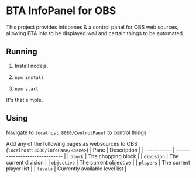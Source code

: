 # BTA InfoPanel for OBS

This project provides infopanes & a control panel for OBS web sources, allowing BTA info to be displayed *well* and certain things to be automated.

## Running

1. Install nodejs.

2. `npm install`

3. `npm start`

It's that simple.

## Using

Navigate to `localhost:8080/ControlPanel` to control things

Add any of the following pages as websources to OBS (`localhost:8080/InfoPane/<pane>`)
| Pane        | Description                    |
| ----------- | ------------------------------ |
| `block`     | The chopping block             |
| `division`  | The current division           |
| `objective` | The current objective          |
| `players`   | The current player list        |
| `levels`    | Currently available level list |

